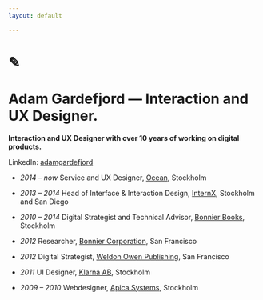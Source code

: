 ```yaml
---
layout: default

---
```

# ✎
# Adam Gardefjord — Interaction and UX Designer.

__Interaction and UX Designer with over 10 years of working on digital products.__


LinkedIn: [adamgardefjord](https://www.linkedin.com/in/gardefjord/)


* _2014 – now_
Service and UX Designer,
[Ocean](https://www.ocean.xyz), Stockholm

* _2013 – 2014_
Head of Interface & Interaction Design,
[InternX](https://www.theinternx.com/), Stockholm and San Diego

* _2010 – 2014_
Digital Strategist and Technical Advisor, [Bonnier Books](https://www.bonnierbooks.com/), Stockholm

* _2012_ 
Researcher, [Bonnier Corporation](https://www.bonniercorp.com/), San Francisco

* _2012_
Digital Strategist, [Weldon Owen Publishing](https://www.weldonowen.com/), San Francisco

* _2011_
UI Designer, [Klarna AB](https://www.klarna.com/se/),  Stockholm

* _2009 – 2010_ 
Webdesigner, [Apica Systems](https://www.apicasystems.com/),  Stockholm

